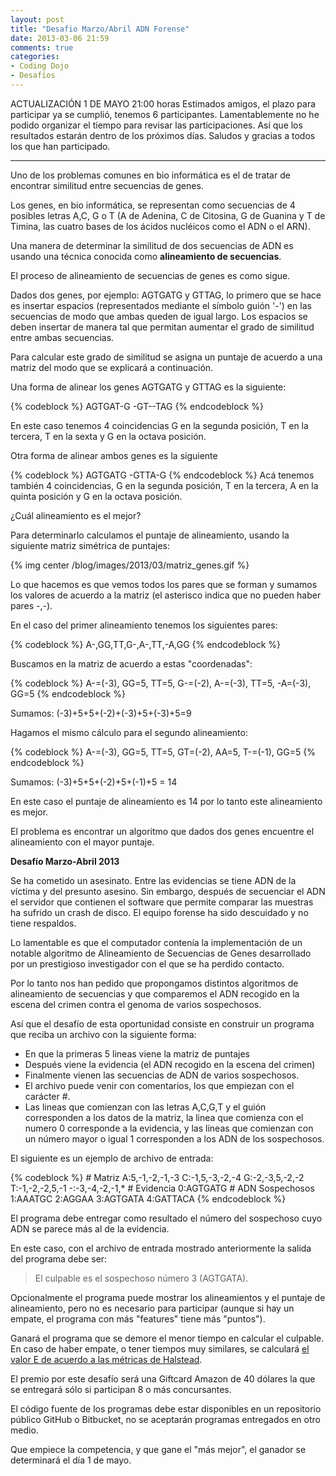```yaml
---
layout: post
title: "Desafio Marzo/Abril ADN Forense"
date: 2013-03-06 21:59
comments: true
categories: 
- Coding Dojo
- Desafíos
---
```


ACTUALIZACIÓN 1 DE MAYO 21:00 horas
Estimados amigos, el plazo para participar ya se cumplió, tenemos 6 participantes. Lamentablemente no he podido organizar el tiempo para revisar las participaciones. Así que los resultados estarán dentro de los próximos días.
Saludos y gracias a todos los que han participado.

*************************************************************


Uno de los problemas comunes en bio informática es el de tratar de encontrar similitud entre secuencias de genes.

Los genes, en bio informática, se representan como secuencias de 4 posibles letras A,C, G o T (A de Adenina, C de Citosina, G de Guanina y T de Timina, las cuatro bases de los ácidos nucléicos como el ADN o el ARN).

Una manera de determinar la similitud de dos secuencias de ADN es usando una técnica conocida como **alineamiento de secuencias**.

El proceso de alineamiento de secuencias de genes es como sigue.

Dados dos genes, por ejemplo: AGTGATG y GTTAG, lo primero que se hace es insertar espacios (representados mediante el símbolo guión '-') en las secuencias de modo que ambas queden de igual largo. Los espacios se deben insertar de manera tal que permitan aumentar el grado de similitud entre ambas secuencias. 

Para calcular este grado de similitud se asigna un puntaje de acuerdo a una matriz del modo que se explicará a continuación.

Una forma de alinear los genes AGTGATG y GTTAG es la siguiente:

{% codeblock %}
AGTGAT-G
-GT--TAG
{% endcodeblock %}

En este caso tenemos 4 coincidencias G en la segunda posición, T en la tercera, T en la sexta y G en la octava posición.

Otra forma de alinear ambos genes es la siguiente

{% codeblock %}
AGTGATG
-GTTA-G
{% endcodeblock %}
Acá tenemos también 4 coincidencias, G en la segunda posición, T en la tercera, A en la quinta posición y G en la octava posición.

¿Cuál alineamiento es el mejor?

Para determinarlo calculamos el puntaje de alineamiento, usando la siguiente matriz simétrica de puntajes:

{% img center /blog/images/2013/03/matriz_genes.gif %}

Lo que hacemos es que vemos todos los pares que se forman y sumamos los valores de acuerdo a la matriz (el asterisco indica que no pueden haber pares -,-).

En el caso del primer alineamiento tenemos los siguientes pares:

{% codeblock %} 
A-,GG,TT,G-,A-,TT,-A,GG
{% endcodeblock %}

Buscamos en la matriz de acuerdo a estas "coordenadas":

{% codeblock %}
A-=(-3), GG=5, TT=5, G-=(-2), A-=(-3), TT=5, -A=(-3), GG=5
{% endcodeblock %}

Sumamos: (-3)+5+5+(-2)+(-3)+5+(-3)+5=9

Hagamos el mismo cálculo para el segundo alineamiento:

{% codeblock %}
A-=(-3), GG=5, TT=5, GT=(-2), AA=5, T-=(-1), GG=5
{% endcodeblock %}

Sumamos: (-3)+5+5+(-2)+5+(-1)+5 = 14

En este caso el puntaje de alineamiento es 14 por lo tanto este alineamiento es mejor.

El problema es encontrar un algoritmo que dados dos genes encuentre el alineamiento con el mayor puntaje.

**Desafío Marzo-Abril 2013**

Se ha cometido un asesinato. Entre las evidencias se tiene ADN de la víctima y del presunto asesino. Sin embargo, después de secuenciar el ADN el servidor que contienen el software que permite comparar las muestras ha sufrido un crash de disco. El equipo forense ha sido descuidado y no tiene respaldos.

Lo lamentable es que el computador contenía la implementación de un notable algoritmo de Alineamiento de Secuencias de Genes desarrollado por un prestigioso investigador con el que se ha perdido contacto.

Por lo tanto nos han pedido que propongamos distintos algoritmos de alineamiento de secuencias y que comparemos el ADN recogido en la escena del crimen contra el genoma de varios sospechosos.

Así que el desafío de esta oportunidad consiste en construir un programa que reciba un archivo con la siguiente forma:
- En que la primeras 5 lineas viene la matriz de puntajes
- Después viene la evidencia (el ADN recogido en la escena del crimen)
- Finalmente vienen las secuencias de ADN de varios sospechosos.
- El archivo puede venir con comentarios, los que empiezan con el carácter #. 
- Las lineas que comienzan con las letras A,C,G,T y el guión corresponden a los datos de la matriz, la linea que comienza con el numero 0 corresponde a la evidencia, y las lineas que comienzan con un número mayor o igual 1 corresponden a los ADN de los sospechosos.

El siguiente es un ejemplo de archivo de entrada:

{% codeblock %}
			# Matriz
A:5,-1,-2,-1,-3
C:-1,5,-3,-2,-4
G:-2,-3,5,-2,-2
T:-1,-2,-2,5,-1
-:-3,-4,-2,-1,*
			# Evidencia
0:AGTGATG
			# ADN Sospechosos
1:AAATGC
2:AGGAA
3:AGTGATA
4:GATTACA
{% endcodeblock %}
 
El programa debe entregar como resultado el número del sospechoso cuyo ADN se parece más al de la evidencia.

En este caso, con el archivo de entrada mostrado anteriormente la salida del programa debe ser: 

> El culpable es el sospechoso número 3 (AGTGATA).

Opcionalmente el programa puede mostrar los alineamientos y el puntaje de alineamiento, pero no es necesario para participar (aunque si hay un empate, el programa con más "features" tiene más "puntos").

Ganará el programa que se demore el menor tiempo en calcular el culpable. En caso de haber empate, o tener tiempos muy similares, se calculará [el valor E de acuerdo a las métricas de Halstead](http://www.programando.org/blog/2013/01/desafio-enero-las-metricas-de-halstead/).

El premio por este desafío será una Giftcard Amazon de 40 dólares la que se entregará sólo si participan 8 o más concursantes.

El código fuente de los programas debe estar disponibles en un repositorio público GitHub o Bitbucket, no se aceptarán programas entregados en otro medio.

Que empiece la competencia, y que gane el "más mejor", el ganador se determinará el día 1 de mayo.
 

